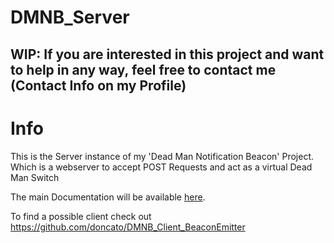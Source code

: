 # DMNB_Server
## WIP: If you are interested in this project and want to help in any way, feel free to contact me (Contact Info on my Profile)
# Info
This is the Server instance of my 'Dead Man Notification Beacon' Project. Which is a webserver to accept POST Requests and act as a virtual Dead Man Switch

The main Documentation will be available [here](https://github.com/doncato/DMNB_ServerRelais/wiki).

To find a possible client check out https://github.com/doncato/DMNB_Client_BeaconEmitter


